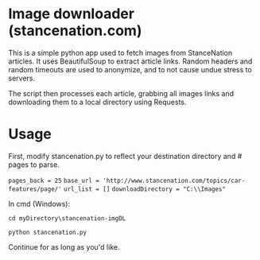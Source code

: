 # Image downloader (stancenation.com) #

This is a simple python app used to fetch images from StanceNation articles.  It uses BeautifulSoup to extract article links.  Random headers and random timeouts are used to anonymize, and to not cause undue stress to servers.  

The script then processes each article, grabbing all images links and downloading them to a local directory using Requests.  

# Usage #

First, modify stancenation.py to reflect your destination directory and # pages to parse.

`pages_back = 25`
`base_url = 'http://www.stancenation.com/topics/car-features/page/'`
`url_list = []`
`downloadDirectory = "C:\\Images"`

In cmd (Windows):

`cd myDirectory\stancenation-imgDL`

`python stancenation.py`

Continue for as long as you'd like.

